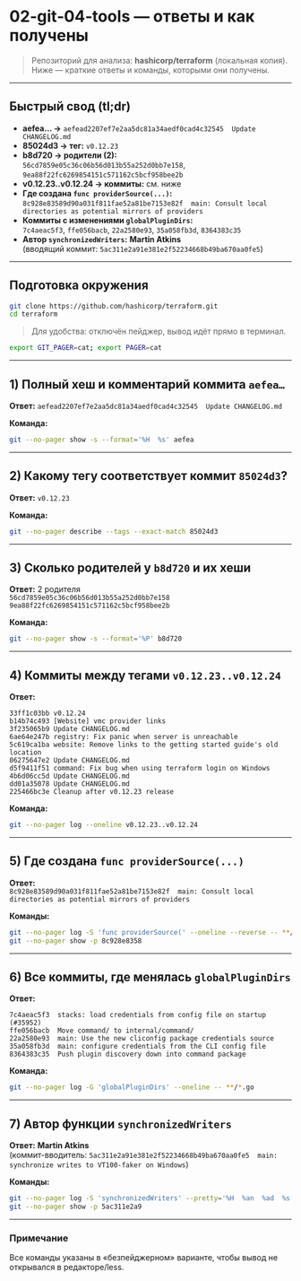 

# 02‑git‑04‑tools — ответы и как получены

> Репозиторий для анализа: **hashicorp/terraform** (локальная копия). Ниже — краткие ответы и команды, которыми они получены.

---

## Быстрый свод (tl;dr)

- **aefea… →** `aefead2207ef7e2aa5dc81a34aedf0cad4c32545  Update CHANGELOG.md`
- **85024d3 → тег:** `v0.12.23`
- **b8d720 → родители (2):**  
  `56cd7859e05c36c06b56d013b55a252d0bb7e158`,  
  `9ea88f22fc6269854151c571162c5bcf958bee2b`
- **v0.12.23..v0.12.24 → коммиты:** см. ниже
- **Где создана `func providerSource(...)`:**  
  `8c928e83589d90a031f811fae52a81be7153e82f  main: Consult local directories as potential mirrors of providers`
- **Коммиты с изменениями `globalPluginDirs`:**  
  `7c4aeac5f3`, `ffe056bacb`, `22a2580e93`, `35a058fb3d`, `8364383c35`
- **Автор `synchronizedWriters`:** **Martin Atkins**  
  (вводящий коммит: `5ac311e2a91e381e2f52234668b49ba670aa0fe5`)

---

## Подготовка окружения

```bash
git clone https://github.com/hashicorp/terraform.git
cd terraform
```

> Для удобства: отключён пейджер, вывод идёт прямо в терминал.
```bash
export GIT_PAGER=cat; export PAGER=cat
```

---

## 1) Полный хеш и комментарий коммита `aefea…`

**Ответ:** `aefead2207ef7e2aa5dc81a34aedf0cad4c32545  Update CHANGELOG.md`

**Команда:**
```bash
git --no-pager show -s --format='%H  %s' aefea
```

---

## 2) Какому тегу соответствует коммит `85024d3`?

**Ответ:** `v0.12.23`

**Команда:**
```bash
git --no-pager describe --tags --exact-match 85024d3
```

---

## 3) Сколько родителей у `b8d720` и их хеши

**Ответ:** 2 родителя  
`56cd7859e05c36c06b56d013b55a252d0bb7e158`  
`9ea88f22fc6269854151c571162c5bcf958bee2b`

**Команда:**
```bash
git --no-pager show -s --format='%P' b8d720
```

---

## 4) Коммиты между тегами `v0.12.23..v0.12.24`

**Ответ:**
```
33ff1c03bb v0.12.24
b14b74c493 [Website] vmc provider links
3f235065b9 Update CHANGELOG.md
6ae64e247b registry: Fix panic when server is unreachable
5c619ca1ba website: Remove links to the getting started guide's old location
06275647e2 Update CHANGELOG.md
d5f9411f51 command: Fix bug when using terraform login on Windows
4b6d06cc5d Update CHANGELOG.md
dd01a35078 Update CHANGELOG.md
225466bc3e Cleanup after v0.12.23 release
```

**Команда:**
```bash
git --no-pager log --oneline v0.12.23..v0.12.24
```

---

## 5) Где создана `func providerSource(...)`

**Ответ:**  
`8c928e83589d90a031f811fae52a81be7153e82f  main: Consult local directories as potential mirrors of providers`

**Команды:**
```bash
git --no-pager log -S 'func providerSource(' --oneline --reverse -- **/*.go
git --no-pager show -p 8c928e8358
```

---

## 6) Все коммиты, где менялась `globalPluginDirs`

**Ответ:**
```
7c4aeac5f3  stacks: load credentials from config file on startup (#35952)
ffe056bacb  Move command/ to internal/command/
22a2580e93  main: Use the new cliconfig package credentials source
35a058fb3d  main: configure credentials from the CLI config file
8364383c35  Push plugin discovery down into command package
```

**Команда:**
```bash
git --no-pager log -G 'globalPluginDirs' --oneline -- **/*.go
```

---

## 7) Автор функции `synchronizedWriters`

**Ответ:** **Martin Atkins**  
(коммит-вводитель: `5ac311e2a91e381e2f52234668b49ba670aa0fe5  main: synchronize writes to VT100-faker on Windows`)

**Команды:**
```bash
git --no-pager log -S 'synchronizedWriters' --pretty='%H  %an  %ad  %s' --date=short
git --no-pager show -p 5ac311e2a9
```

---

### Примечание
Все команды указаны в «безпейджерном» варианте, чтобы вывод не открывался в редакторе/less.